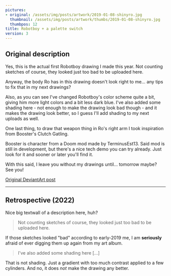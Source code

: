 ```yaml
---
pictures:
- original: /assets/img/posts/artwork/2019-01-08-shinyro.jpg
  thumbnail: /assets/img/posts/artwork/thumbs/2019-01-08-shinyro.jpg
  thumbpos: 12
title: Robotboy + a palette switch
version: 3
---
```

## Original description
Yes, this is the actual first Robotboy drawing I made this year. Not counting sketches of course, they looked just too bad to be uploaded here.

Anyway, the body Ro has in this drawing doesn't look right to me... any tips to fix that in my next drawings?

Also, as you can see I've changed Robotboy's color scheme quite a bit, giving him more light colors and a bit less dark blue.
I've also added some shading here - not enough to make the drawing look bad though - and it makes the drawing look better, so I guess I'll add shading to my next uploads as well.

One last thing, to draw that weapon thing in Ro's right arm I took inspiration from Booster's Clutch Gatling.

Booster is character from a Doom mod made by TerminusEst13. Said mod is still in development, but there's a nice tech demo you can try already. Just look for it and sooner or later you'll find it.

With this said, I leave you without my drawings until... tomorrow maybe? See you!

[Original DeviantArt post](https://www.deviantart.com/phantomdoom741/art/Robotboy-but-with-a-palette-switch-780310259)

---

## Retrospective (2022)
Nice big textwall of a description here, huh?

> Not counting sketches of course, they looked just too bad to be uploaded here.

If those sketches looked "bad" according to early-2019 me, I am **seriously** afraid of ever digging them up again from my art album.

> I've also added some shading here [...]

That is not shading. Just a gradient with too much contrast applied to a few cylinders.
And no, it does *not* make the drawing any better.
